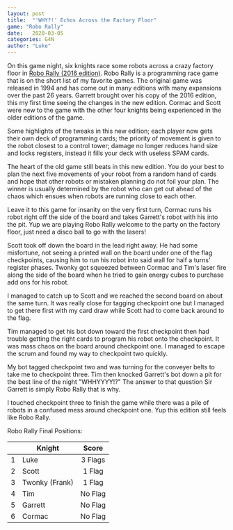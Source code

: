 ```yaml
---
layout: post
title:  "'WHY?!' Echos Across the Factory Floor"
game: "Robo Rally"
date:   2020-03-05
categories: G4N
author: "Luke"
---
```


 On this game night, six knights race some robots across a crazy factory floor in [Robo Rally (2016 edition)](https://boardgamegeek.com/boardgame/216201/robo-rally).  Robo Rally is a programming race game that is on the short list of my favorite games.  The original game was released in 1994 and has come out in many editions with many expansions over the past 26 years.  Garrett brought over his copy of the 2016 edition, this my first time seeing the changes in the new edition.  Cormac and Scott were new to the game with the other four knights being experienced in the older editions of the game.

Some highlights of the tweaks in this new edition; each player now gets their own deck of programming cards; the priority of movement is given to the robot closest to a control tower; damage no longer reduces hand size and locks registers, instead it fills your deck with useless SPAM cards.

The heart of the old game still beats in this new edition.  You do your best to plan the next five movements of your robot from a random hand of cards and hope that other robots or mistaken planning do not foil your plan.  The winner is usually determined by the robot who can get out ahead of the chaos which ensues when robots are running close to each other.

Leave it to this game for insanity on the very first turn, Cormac runs his robot right off the side of the board and takes Garrett's robot with his into the pit.  Yup we are playing Robo Rally welcome to the party on the factory floor, just need a disco ball to go with the lasers!

Scott took off down the board in the lead right away.  He had some misfortune, not seeing a printed wall on the board under one of the flag checkpoints, causing him to run his robot into said wall for half a turns' register phases.  Twonky got squeezed between Cormac and Tim's laser fire along the side of the board when he tried to gain energy cubes to purchase add ons for his robot.  

I managed to catch up to Scott and we reached the second board on about the same turn.  It was really close for tagging checkpoint one but I managed to get there first with my card draw while Scott had to come back around to the flag.

Tim managed to get his bot down toward the first checkpoint then had trouble getting the right cards to program his robot onto the checkpoint.  It was mass chaos on the board around checkpoint one.  I managed to escape the scrum and found my way to checkpoint two quickly.

My bot tagged checkpoint two and was turning for the conveyer belts to take me to checkpoint three.  Tim then knocked Garrett's bot down a pit for the best line of the night "WHHYYYY!?"   The answer to that question Sir Garrett is simply Robo Rally that is why.

I touched checkpoint three to finish the game while there was a pile of robots in a confused mess around checkpoint one.  Yup this edition still feels like Robo Rally.

Robo Rally Final Positions:

| | Knight | Score |
| :---: | --- | :---: |
| 1 | Luke | 3 Flags |
| 2 | Scott | 1 Flag |
| 3 | Twonky (Frank) | 1 Flag |
| 4 | Tim | No Flag |
| 5 | Garrett | No Flag |
| 6 | Cormac | No Flag |